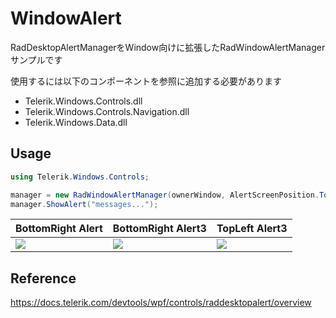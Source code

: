 ﻿# WindowAlert
RadDesktopAlertManagerをWindow向けに拡張したRadWindowAlertManagerサンプルです  

使用するには以下のコンポーネントを参照に追加する必要があります  
- Telerik.Windows.Controls.dll
- Telerik.Windows.Controls.Navigation.dll
- Telerik.Windows.Data.dll

## Usage
```cs
using Telerik.Windows.Controls;

manager = new RadWindowAlertManager(ownerWindow, AlertScreenPosition.TopLeft);
manager.ShowAlert("messages...");
```
|BottomRight Alert|BottomRight Alert3|TopLeft Alert3|
|---|---|---|
|![](https://github.com/nosimo/CSharpSapmles/blob/image/images/window_alert_bottom_right1.png)|![](https://github.com/nosimo/CSharpSapmles/blob/image/images/window_alert_bottom_right3.png)|![](https://github.com/nosimo/CSharpSapmles/blob/image/images/window_alert_top_left3.png)|

## Reference
https://docs.telerik.com/devtools/wpf/controls/raddesktopalert/overview  
